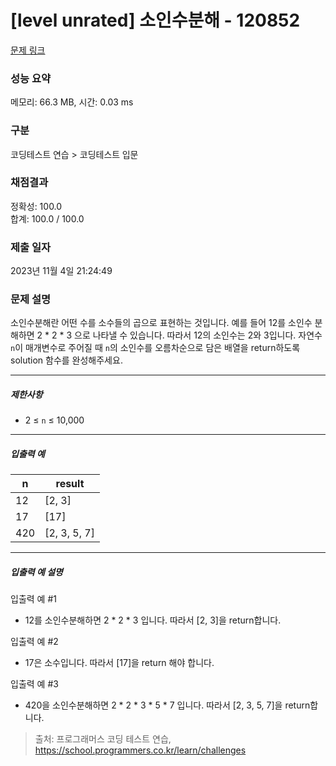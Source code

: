 # [level unrated] 소인수분해 - 120852 

[문제 링크](https://school.programmers.co.kr/learn/courses/30/lessons/120852) 

### 성능 요약

메모리: 66.3 MB, 시간: 0.03 ms

### 구분

코딩테스트 연습 > 코딩테스트 입문

### 채점결과

정확성: 100.0<br/>합계: 100.0 / 100.0

### 제출 일자

2023년 11월 4일 21:24:49

### 문제 설명

<p>소인수분해란 어떤 수를 소수들의 곱으로 표현하는 것입니다. 예를 들어 12를 소인수 분해하면 2 * 2 * 3 으로 나타낼 수 있습니다. 따라서 12의 소인수는 2와 3입니다. 자연수 <code>n</code>이 매개변수로 주어질 때 <code>n</code>의 소인수를 오름차순으로 담은 배열을 return하도록 solution 함수를 완성해주세요.</p>

<hr>

<h5>제한사항</h5>

<ul>
<li>2 ≤ <code>n</code> ≤ 10,000</li>
</ul>

<hr>

<h5>입출력 예</h5>
<table class="table">
        <thead><tr>
<th>n</th>
<th>result</th>
</tr>
</thead>
        <tbody><tr>
<td>12</td>
<td>[2, 3]</td>
</tr>
<tr>
<td>17</td>
<td>[17]</td>
</tr>
<tr>
<td>420</td>
<td>[2, 3, 5, 7]</td>
</tr>
</tbody>
      </table>
<hr>

<h5>입출력 예 설명</h5>

<p>입출력 예 #1</p>

<ul>
<li>12를 소인수분해하면 2 * 2 * 3 입니다. 따라서 [2, 3]을 return합니다.</li>
</ul>

<p>입출력 예 #2</p>

<ul>
<li>17은 소수입니다. 따라서 [17]을 return 해야 합니다.</li>
</ul>

<p>입출력 예 #3</p>

<ul>
<li>420을 소인수분해하면 2 * 2 * 3 * 5 * 7 입니다. 따라서 [2, 3, 5, 7]을 return합니다.</li>
</ul>


> 출처: 프로그래머스 코딩 테스트 연습, https://school.programmers.co.kr/learn/challenges